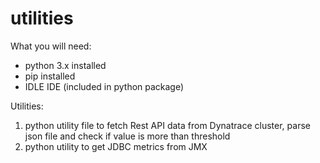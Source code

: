 # utilities
What you will need:
- python 3.x installed
- pip installed
- IDLE IDE (included in python package)

Utilities:
1. python utility file to fetch Rest API data from Dynatrace cluster, parse json file and check if value is more than threshold
2. python utility to get JDBC metrics from JMX
